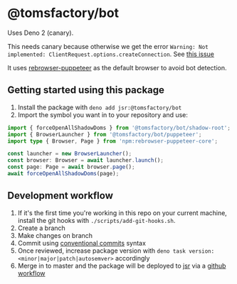 # @tomsfactory/bot

Uses Deno 2 (canary).

This needs canary because otherwise we get the error
`Warning: Not implemented: ClientRequest.options.createConnection`. See
[this issue](https://github.com/denoland/deno/pull/25470#issuecomment-2520292171)

It uses [rebrowser-puppeteer](https://www.npmjs.com/package/rebrowser-puppeteer)
as the default browser to avoid bot detection.

## Getting started using this package

1. Install the package with `deno add jsr:@tomsfactory/bot`
2. Import the symbol you want in to your repository and use:

```ts
import { forceOpenAllShadowDoms } from '@tomsfactory/bot/shadow-root';
import { BrowserLauncher } from '@tomsfactory/bot/puppeteer';
import type { Browser, Page } from 'npm:rebrowser-puppeteer-core';

const launcher = new BrowserLauncher();
const browser: Browser = await launcher.launch();
const page: Page = await browser.page();
await forceOpenAllShadowDoms(page);
```

## Development workflow

1. If it's the first time you're working in this repo on your current machine,
   install the git hooks with `./scripts/add-git-hooks.sh`.
2. Create a branch
3. Make changes on branch
4. Commit using
   [conventional commits](https://www.conventionalcommits.org/en/v1.0.0/#summary)
   syntax
5. Once reviewed, increase package version with
   `deno task version:<minor|major|patch|autosemver>` accordingly
6. Merge in to master and the package will be deployed to
   [jsr](https://jsr.io/@tomsfactory/bot) via a
   [github workflow](.github/workflows/publish.yml)
